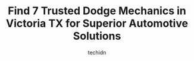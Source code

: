 ---
layout: ampstory
image: https://images.unsplash.com/photo-1618156903850-a0277427c567?ixlib=rb-4.0.3&ixid=MnwxMjA3fDB8MHxwaG90by1wYWdlfHx8fGVufDB8fHx8&auto=format&fit=crop&w=640&h=853&q=80
author: techidn
featured: false
description: Discover the 7 best Dodge Mechanic in Victoria TX, USA and ensure your vehicle receives the highest quality of care. These trusted professionals are known for their skill, knowledge, and ded
title: Find 7 Trusted Dodge Mechanics in Victoria TX for Superior Automotive Solutions
cover:
   title: Find 7 Trusted Dodge Mechanics in Victoria TX for Superior Automotive Solutions
   subtitle: Rickpate
   background: https://images.unsplash.com/photo-1618156903850-a0277427c567?ixlib=rb-4.0.3&ixid=MnwxMjA3fDB8MHxwaG90by1wYWdlfHx8fGVufDB8fHx8&auto=format&fit=crop&w=640&h=853&q=80

pages: 
 - layout: thirds
   top: <h1>#1 Victoria Dodge Chrysler Jeep Ram Wagoneer Service Center</h1>
   bottom: "<p>Well. This review might change but they did non tax fees on the price which were just dealer add-ons. Therefore the online price ended up being completely different tha</p>"
   background: https://www.knot35.com/toplist/wp-content/uploads/2023/06/best-dodge-mechanic-1-in-victoria-tx-1685840977.jpeg
   backgroundblur: true
 - layout: thirds
   top: <h1>#2 Cano & Sons 24 Hour Road Service Tire shop new and used on site.</h1>
   bottom: "<p>1805 Stolz St, Victoria, TX 77901, United States</p>"
   background: https://www.knot35.com/toplist/wp-content/uploads/2023/06/best-dodge-mechanic-2-in-victoria-tx-1685840977.jpeg
   cta:
      link: https://www.knot35.com/toplist/find-7-trusted-dodge-mechanics-in-victoria-tx-for-superior-automotive-solutions/
      text: Find 7 Trusted Dodge Mechanics in Victoria TX for Superior Automotive Solutions
 - layout: thirds
   top: <h1>#3 Custom Car Care</h1>
   bottom: "<p>1707 N Main St, Victoria, TX 77901, United States</p>"
   background: https://www.knot35.com/toplist/wp-content/uploads/2023/06/best-dodge-mechanic-3-in-victoria-tx-1685840978.jpeg
   cta:
      link: https://www.knot35.com/toplist/find-7-trusted-dodge-mechanics-in-victoria-tx-for-superior-automotive-solutions/
      text: Find 7 Trusted Dodge Mechanics in Victoria TX for Superior Automotive Solutions
 - layout: thirds
   top: <h1>#4 Mickeys Auto Repair</h1>
   bottom: "<p>2502 Duncan St, Victoria, TX 77901, United States</p>"
   background: https://images.unsplash.com/photo-1597773150796-e5c14ebecbf5?ixlib=rb-4.0.3&ixid=MnwxMjA3fDB8MHxwaG90by1wYWdlfHx8fGVufDB8fHx8&auto=format&fit=crop&w=640&h=853&q=80
   cta:
      link: https://www.knot35.com/toplist/find-7-trusted-dodge-mechanics-in-victoria-tx-for-superior-automotive-solutions/
      text: Find 7 Trusted Dodge Mechanics in Victoria TX for Superior Automotive Solutions
 - layout: thirds
   top: <h1>#5 Edwards Automotive & Trucking</h1>
   bottom: "<p>1304 N Ben Jordan St, Victoria, TX 77901, United States</p>"
   background: https://images.unsplash.com/photo-1553949345-eb786bb3f7ba?ixlib=rb-4.0.3&ixid=MnwxMjA3fDB8MHxwaG90by1wYWdlfHx8fGVufDB8fHx8&auto=format&fit=crop&w=640&h=853&q=80
   cta:
      link: https://www.knot35.com/toplist/find-7-trusted-dodge-mechanics-in-victoria-tx-for-superior-automotive-solutions/
      text: Find 7 Trusted Dodge Mechanics in Victoria TX for Superior Automotive Solutions
 - layout: thirds
   top: <h1>#6 All Auto & Truck Repair</h1>
   bottom: "<p>8102 N Navarro St, Victoria, TX 77904, United States</p>"
   background: https://images.unsplash.com/photo-1536745287225-21d689278fd1?ixlib=rb-4.0.3&ixid=MnwxMjA3fDB8MHxwaG90by1wYWdlfHx8fGVufDB8fHx8&auto=format&fit=crop&w=640&h=853&q=80
   cta:
      link: https://www.knot35.com/toplist/find-7-trusted-dodge-mechanics-in-victoria-tx-for-superior-automotive-solutions/
      text: Find 7 Trusted Dodge Mechanics in Victoria TX for Superior Automotive Solutions
 - layout: thirds
   top: <h1>#7 Fritzs Auto Center</h1>
   bottom: "<p>1103 N Ben Jordan St, Victoria, TX 77901, United States</p>"
   background: https://images.unsplash.com/photo-1549241520-425e3dfc01cb?ixlib=rb-4.0.3&ixid=MnwxMjA3fDB8MHxwaG90by1wYWdlfHx8fGVufDB8fHx8&auto=format&fit=crop&w=640&h=853&q=80
   cta:
      link: https://www.knot35.com/toplist/find-7-trusted-dodge-mechanics-in-victoria-tx-for-superior-automotive-solutions/
      text: Find 7 Trusted Dodge Mechanics in Victoria TX for Superior Automotive Solutions
 - layout: thirds
   middle: Continue reading...
   background: https://images.unsplash.com/photo-1595364397663-fca4f075d796?ixlib=rb-4.0.3&ixid=MnwxMjA3fDB8MHxwaG90by1wYWdlfHx8fGVufDB8fHx8&auto=format&fit=crop&w=640&h=853&q=80
   cta:
      link: https://www.knot35.com/toplist/find-7-trusted-dodge-mechanics-in-victoria-tx-for-superior-automotive-solutions/
      text: Find 7 Trusted Dodge Mechanics in Victoria TX for Superior Automotive Solutions
      
---